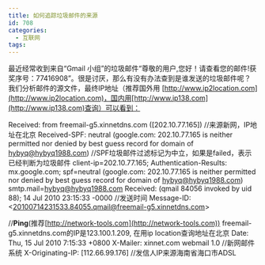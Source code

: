 ```yaml
---
title: 如何追踪垃圾邮件的来源
id: 708
categories:
  - 互联网
tags:
---
```


最近经常收到来自“Gmail 小组”的垃圾邮件“尊敬的用户,您好！请查看您的邮件!获奖序号：77416908”。很是讨厌，那么有没有办法查到是谁发送的垃圾邮件呢？我们分析邮件的源文件，最终IP地址（推荐国外用 [http://www.ip2location.com](http://www.ip2location.com)，国内用[http://www.ip138.com](http://www.ip138.com)查询）可以看到：

Received: from freemail-g5.xinnetdns.com ([202.10.77.165])
//来源新网，IP地址在北京
Received-SPF: neutral (google.com: 202.10.77.165 is neither permitted nor denied by best guess record for domain of hybyq@hybyq1988.com)
//SPF垃圾邮件过滤标记为中立，如果是failed，表示已经判断为垃圾邮件
client-ip=202.10.77.165;
Authentication-Results: mx.google.com; spf=neutral (google.com: 202.10.77.165 is neither permitted nor denied by best guess record for domain of hybyq@hybyq1988.com) smtp.mail=hybyq@hybyq1988.com
Received: (qmail 84056 invoked by uid 88); 14 Jul 2010 23:15:33 -0000
//发送时间
Message-ID: &lt;20100714231533.84055.qmail@freemail-g5.xinnetdns.com&gt;

//**Ping**(推荐[http://network-tools.com](http://network-tools.com)) freemail-g5.xinnetdns.com的IP是123.100.1.209, 在用ip location查询地址在北京
Date: Thu, 15 Jul 2010 7:15:33 +0800
X-Mailer: xinnet.com webmail 1.0
//新网邮件系统
X-Originating-IP: [112.66.99.176]
//发信人IP来源海南省海口市ADSL
<div id="_mcePaste" style="position: absolute; left: -10000px; top: 0px; width: 1px; height: 1px; overflow: hidden;">BEIJINGXINNET TECHNOLOGY CORP</div>